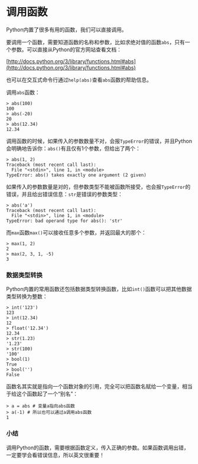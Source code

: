 # 调用函数


Python内置了很多有用的函数，我们可以直接调用。


要调用一个函数，需要知道函数的名称和参数，比如求绝对值的函数`abs`，只有一个参数。可以直接从Python的官方网站查看文档：


[http://docs.python.org/3/library/functions.html#abs](http://docs.python.org/3/library/functions.html#abs)


也可以在交互式命令行通过`help(abs)`查看`abs`函数的帮助信息。


调用`abs`函数：


```
> abs(100)
100
> abs(-20)
20
> abs(12.34)
12.34
```


调用函数的时候，如果传入的参数数量不对，会报`TypeError`的错误，并且Python会明确地告诉你：`abs()`有且仅有1个参数，但给出了两个：


```
> abs(1, 2)
Traceback (most recent call last):
  File "<stdin>", line 1, in <module>
TypeError: abs() takes exactly one argument (2 given)
```


如果传入的参数数量是对的，但参数类型不能被函数所接受，也会报`TypeError`的错误，并且给出错误信息：`str`是错误的参数类型：


```
> abs('a')
Traceback (most recent call last):
  File "<stdin>", line 1, in <module>
TypeError: bad operand type for abs(): 'str'
```


而`max`函数`max()`可以接收任意多个参数，并返回最大的那个：


```
> max(1, 2)
2
> max(2, 3, 1, -5)
3
```


### 数据类型转换


Python内置的常用函数还包括数据类型转换函数，比如`int()`函数可以把其他数据类型转换为整数：


```
> int('123')
123
> int(12.34)
12
> float('12.34')
12.34
> str(1.23)
'1.23'
> str(100)
'100'
> bool(1)
True
> bool('')
False
```


函数名其实就是指向一个函数对象的引用，完全可以把函数名赋给一个变量，相当于给这个函数起了一个“别名”：


```
> a = abs # 变量a指向abs函数
> a(-1) # 所以也可以通过a调用abs函数
1
```


### 小结


调用Python的函数，需要根据函数定义，传入正确的参数。如果函数调用出错，一定要学会看错误信息，所以英文很重要！
